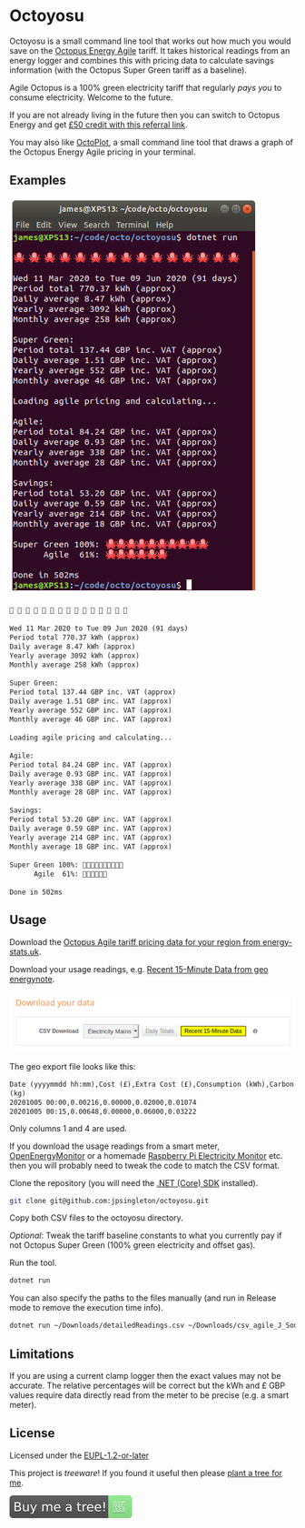 # Octoyosu

Octoyosu is a small command line tool that works out how much you would save on the [Octopus Energy Agile](https://octopus.energy/agile/) tariff.
It takes historical readings from an energy logger and combines this with pricing data to calculate savings information (with the Octopus Super Green tariff as a baseline).

Agile Octopus is a 100% green electricity tariff that regularly _pays you_ to consume electricity.
Welcome to the future.

If you are not already living in the future then you can switch to Octopus Energy and get [£50 credit with this referral link](https://share.octopus.energy/storm-loris-49).

You may also like [OctoPlot](https://github.com/jpsingleton/octoplot), a small command line tool that draws a graph of the Octopus Energy Agile pricing in your terminal.

## Examples

![octoyosu screenshot](octoyosu.png)

```text
🐙 🐙 🐙 🐙 🐙 🐙 🐙 🐙 🐙 🐙 🐙 🐙 🐙 🐙 🐙

Wed 11 Mar 2020 to Tue 09 Jun 2020 (91 days)
Period total 770.37 kWh (approx)
Daily average 8.47 kWh (approx)
Yearly average 3092 kWh (approx)
Monthly average 258 kWh (approx)

Super Green:
Period total 137.44 GBP inc. VAT (approx)
Daily average 1.51 GBP inc. VAT (approx)
Yearly average 552 GBP inc. VAT (approx)
Monthly average 46 GBP inc. VAT (approx)

Loading agile pricing and calculating...

Agile:
Period total 84.24 GBP inc. VAT (approx)
Daily average 0.93 GBP inc. VAT (approx)
Yearly average 338 GBP inc. VAT (approx)
Monthly average 28 GBP inc. VAT (approx)

Savings:
Period total 53.20 GBP inc. VAT (approx)
Daily average 0.59 GBP inc. VAT (approx)
Yearly average 214 GBP inc. VAT (approx)
Monthly average 18 GBP inc. VAT (approx)

Super Green 100%: 🐙🐙🐙🐙🐙🐙🐙🐙🐙🐙
      Agile  61%: 🐙🐙🐙🐙🐙🐙

Done in 502ms
```

## Usage

Download the [Octopus Agile tariff pricing data for your region from energy-stats.uk](https://www.energy-stats.uk/download-historical-pricing-data/).

Download your usage readings, e.g. [Recent 15-Minute Data from geo energynote](https://www.energynote.eu/services/).

![geo energynote Recent 15-Minute Data highlighted](energynote-download.png)

The geo export file looks like this:

```csv
Date (yyyymmdd hh:mm),Cost (£),Extra Cost (£),Consumption (kWh),Carbon (kg)
20201005 00:00,0.00216,0.00000,0.02000,0.01074
20201005 00:15,0.00648,0.00000,0.06000,0.03222
```

Only columns 1 and 4 are used.

If you download the usage readings from a smart meter, [OpenEnergyMonitor](https://openenergymonitor.org/) or a homemade [Raspberry Pi Electricity Monitor](https://unop.uk/raspberry-pi-electricity-monitor) etc. then you will probably need to tweak the code to match the CSV format.

Clone the repository
(you will need the [.NET (Core) SDK](https://dotnet.microsoft.com/download) installed).

```bash
git clone git@github.com:jpsingleton/octoyosu.git
```

Copy both CSV files to the octoyosu directory.

_Optional_: Tweak the tariff baseline constants to what you currently pay if not Octopus Super Green (100% green electricity and offset gas).

Run the tool.

```bash
dotnet run
```

You can also specify the paths to the files manually (and run in Release mode to remove the execution time info).

```bash
dotnet run ~/Downloads/detailedReadings.csv ~/Downloads/csv_agile_J_South_Eastern_England.csv -c Release
```

## Limitations

If you are using a current clamp logger then the exact values may not be accurate. The relative percentages will be correct but the kWh and £ GBP values require data directly read from the meter to be precise (e.g. a smart meter). 

## License

Licensed under the [EUPL-1.2-or-later](https://joinup.ec.europa.eu/collection/eupl/introduction-eupl-licence)

This project is _treeware_! If you found it useful then please [plant a tree for me](https://offset.earth/unitsetsoftware).

[![Buy me a tree!](buy-me-a-tree.svg)](https://offset.earth/unitsetsoftware)

